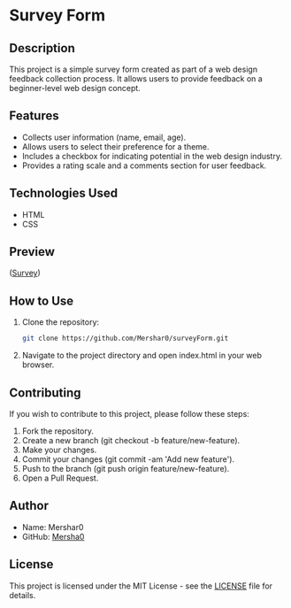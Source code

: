 # Survey Form

## Description
This project is a simple survey form created as part of a web design feedback collection process. It allows users to provide feedback on a beginner-level web design concept.

## Features
- Collects user information (name, email, age).
- Allows users to select their preference for a theme.
- Includes a checkbox for indicating potential in the web design industry.
- Provides a rating scale and a comments section for user feedback.

## Technologies Used
- HTML
- CSS

## Preview
([Survey](https://github.com/Mershar0/surveyForm/blob/main/img/survey.png))

## How to Use
1. Clone the repository:
   ```bash
   git clone https://github.com/Mershar0/surveyForm.git

2. Navigate to the project directory and open index.html in your web browser.

## Contributing
If you wish to contribute to this project, please follow these steps:

1. Fork the repository.
2. Create a new branch (git checkout -b feature/new-feature).
3. Make your changes.
4. Commit your changes (git commit -am 'Add new feature').
5. Push to the branch (git push origin feature/new-feature).
6. Open a Pull Request.

## Author
- Name: Mershar0
- GitHub: [Mersha0](github.com/Mershar0)

## License

This project is licensed under the MIT License - see the [LICENSE](LICENSE) file for details.
